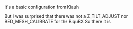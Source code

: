 It's a basic configuration from Kiauh

But I was surprised that there was not a Z_TILT_ADJUST nor BED_MESH_CALIBRATE for the BiquBX
So there it is
